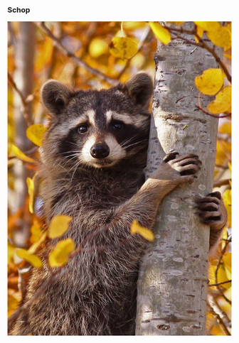 ### Schop

![Obama](https://github.com/Bartkk0/Bartkk0/blob/master/IMG_20210919_230233_401.jpg?raw=true)
